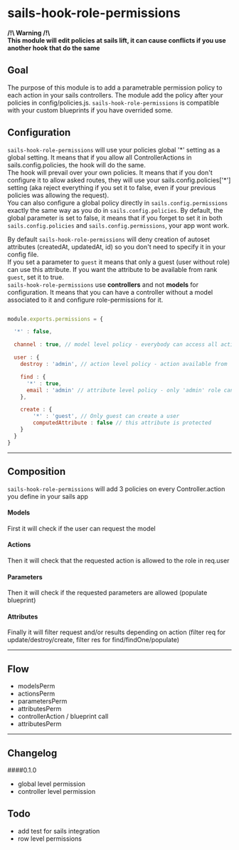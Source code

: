# sails-hook-role-permissions

**/!\ Warning /!\   
This module will edit policies at sails lift, it can cause conflicts if you use another hook that do the same**

## Goal
The purpose of this module is to add a parametrable permission policy to each action in your sails controllers.
The module add the policy after your policies in config/policies.js.
`sails-hook-role-permissions` is compatible with your custom blueprints if you have overrided some.  

## Configuration

`sails-hook-role-permissions` will use your policies global '\*' setting as a global setting. It means that if you allow all ControllerActions in sails.config.policies, the hook will do the same.  
The hook will prevail over your own policies. It means that if you don't configure it to allow asked routes, they will use your sails.config.policies['\*'] setting (aka reject everything if you set it to false, even if your previous policies was allowing the request).  
You can also configure a global policy directly in `sails.config.permissions` exactly the same way as you do in `sails.config.policies`. By default, the global parameter is set to false, it means that if you forget to set it in both `sails.config.policies` and `sails.config.permissions`, your app wont work.  


By default `sails-hook-role-permissions` will deny creation of autoset attributes (createdAt, updatedAt, id) so you don't need to specify it in your config file.  
If you set a parameter to `guest` it means that only a guest (user without role) can use this attribute. If you want the attribute to be available from rank `guest`, set it to true.  
`sails-hook-role-permissions` use **controllers** and not **models** for configuration. It means that you can have a controller without a model associated to it and configure role-permissions for it.  

```javascript

module.exports.permissions = {

  '*' : false,

  channel : true, // model level policy - everybody can access all actions and all attributes (expect creating autoset attributes)

  user : {
    destroy : 'admin', // action level policy - action available from 'admin' role

    find : {
      '*' : true,
      email : 'admin' // attribute level policy - only 'admin' role can find email attribute
    },

    create : {
        '*' : 'guest', // Only guest can create a user
        computedAttribute : false // this attribute is protected
    }
  }
}

```
---


## Composition
`sails-hook-role-permissions` will add 3 policies on every Controller.action you define in your sails app

#### Models
First it will check if the user can request the model

#### Actions
Then it will check that the requested action is allowed to the role in req.user

#### Parameters
Then it will check if the requested parameters are allowed (populate blueprint)

#### Attributes
Finally it will filter request and/or results depending on action (filter req for update/destroy/create, filter res for find/findOne/populate)


---

## Flow
- modelsPerm
- actionsPerm
- parametersPerm
- attributesPerm
- controllerAction / blueprint call
- attributesPerm

---


## Changelog
####0.1.0
- global level permission
- controller level permission


## Todo
- add test for sails integration
- row level permissions
